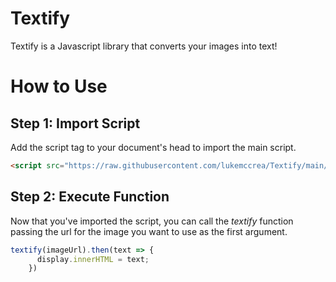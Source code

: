 # Textify
Textify is a Javascript library that converts your images into text!

# How to Use

## Step 1: Import Script

Add the script tag to your document's head to import the main script.
```html
<script src="https://raw.githubusercontent.com/lukemccrea/Textify/main/main.min.js"></script>
```

## Step 2: Execute Function

Now that you've imported the script, you can call the *textify* function passing the url for the image you want to use as the first argument.

```javascript
textify(imageUrl).then(text => {
      display.innerHTML = text;
    })
```
